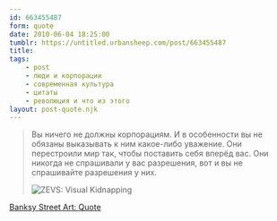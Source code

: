 ```yaml
---
id: 663455487
form: quote
date: 2010-06-04 18:25:00
tumblr: https://untitled.urbansheep.com/post/663455487
title:
tags:
    - post
    - люди и корпорации
    - современная культура
    - цитаты
    - революция и что из этого
layout: post-quote.njk
---
```


<blockquote>
<p>Вы ничего не должны корпорациям. И в особенности вы не обязаны выказывать к ним какое-либо уважение. Они перестроили мир так, чтобы поставить себя вперёд вас. Они никогда не спрашивали у вас разрешения, вот и вы не спрашивайте разрешения у них.</p>

<p><img src="https://66.media.tumblr.com/tumblr_l3hwzyi38c1qz4wzi.jpg" title="
ZEVS: Visual Kidnapping"></p>
</blockquote>

<a href="http://banksystreetart.tumblr.com/post/643621592/quote">Banksy Street Art: Quote</a>
